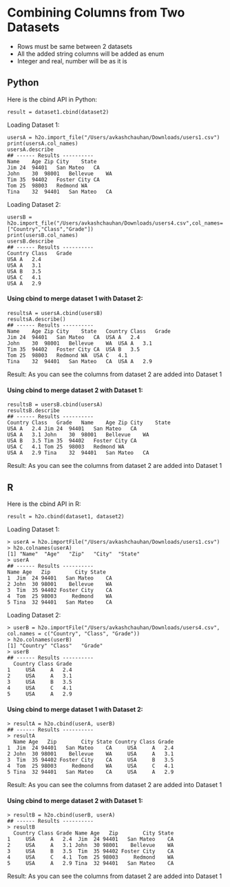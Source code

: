 # Combining Columns from Two Datasets #

- Rows must be same between 2 datasets
- All the added string columns will be added as enum
- Integer and real, number will be as it is

## Python ##

Here is the cbind API in Python:
```
result = dataset1.cbind(dataset2)
```

Loading Dataset 1:
```
usersA = h2o.import_file("/Users/avkashchauhan/Downloads/users1.csv")
print(usersA.col_names)
usersA.describe
## ------ Results ----------
Name	Age	Zip	City	State
Jim	24	94401	San Mateo	CA
John	30	98001	Bellevue	WA
Tim	35	94402	Foster City	CA
Tom	25	98003	Redmond	WA
Tina	32	94401	San Mateo	CA

```
Loading Dataset 2:
```
usersB = h2o.import_file("/Users/avkashchauhan/Downloads/users4.csv",col_names=["Country","Class","Grade"])
print(usersB.col_names)
usersB.describe
## ------ Results ----------
Country	Class	Grade
USA	A	2.4
USA	A	3.1
USA	B	3.5
USA	C	4.1
USA	A	2.9
```
#### Using cbind to merge dataset 1 with Dataset 2: ###
```
resultsA = usersA.cbind(usersB)
resultsA.describe()
## ------ Results ----------
Name	Age	Zip	City	State	Country	Class	Grade
Jim	24	94401	San Mateo	CA	USA	A	2.4
John	30	98001	Bellevue	WA	USA	A	3.1
Tim	35	94402	Foster City	CA	USA	B	3.5
Tom	25	98003	Redmond	WA	USA	C	4.1
Tina	32	94401	San Mateo	CA	USA	A	2.9
```
Result: As you can see the columns from dataset 2 are added into Dataset 1

#### Using cbind to merge dataset 2 with Dataset 1: ###
```
resultsB = usersB.cbind(usersA)
resultsB.describe
## ------ Results ----------
Country	Class	Grade	Name	Age	Zip	City	State
USA	A	2.4	Jim	24	94401	San Mateo	CA
USA	A	3.1	John	30	98001	Bellevue	WA
USA	B	3.5	Tim	35	94402	Foster City	CA
USA	C	4.1	Tom	25	98003	Redmond	WA
USA	A	2.9	Tina	32	94401	San Mateo	CA
```
Result: As you can see the columns from dataset 2 are added into Dataset 1


## R ##
Here is the cbind API in R:
```
result = h2o.cbind(dataset1, dataset2)
```

Loading Dataset 1:
```
> userA = h2o.importFile("/Users/avkashchauhan/Downloads/users1.csv")
> h2o.colnames(userA)
[1] "Name"  "Age"   "Zip"   "City"  "State"
> userA
## ------ Results ----------
Name Age   Zip        City State
1  Jim  24 94401   San Mateo    CA
2 John  30 98001    Bellevue    WA
3  Tim  35 94402 Foster City    CA
4  Tom  25 98003     Redmond    WA
5 Tina  32 94401   San Mateo    CA
```
Loading Dataset 2:
```
> userB = h2o.importFile("/Users/avkashchauhan/Downloads/users4.csv", col.names = c("Country", "Class", "Grade"))
> h2o.colnames(userB)
[1] "Country" "Class"   "Grade" 
> userB
## ------ Results ----------
  Country Class Grade
1     USA     A   2.4
2     USA     A   3.1
3     USA     B   3.5
4     USA     C   4.1
5     USA     A   2.9
```
#### Using cbind to merge dataset 1 with Dataset 2: ###
```
> resultA = h2o.cbind(userA, userB)
## ------ Results ----------
> resultA
  Name Age   Zip        City State Country Class Grade
1  Jim  24 94401   San Mateo    CA     USA     A   2.4
2 John  30 98001    Bellevue    WA     USA     A   3.1
3  Tim  35 94402 Foster City    CA     USA     B   3.5
4  Tom  25 98003     Redmond    WA     USA     C   4.1
5 Tina  32 94401   San Mateo    CA     USA     A   2.9
```
Result: As you can see the columns from dataset 2 are added into Dataset 1

#### Using cbind to merge dataset 2 with Dataset 1: ###
```
> resultB = h2o.cbind(userB, userA)
## ------ Results ----------
> resultB
  Country Class Grade Name Age   Zip        City State
1     USA     A   2.4  Jim  24 94401   San Mateo    CA
2     USA     A   3.1 John  30 98001    Bellevue    WA
3     USA     B   3.5  Tim  35 94402 Foster City    CA
4     USA     C   4.1  Tom  25 98003     Redmond    WA
5     USA     A   2.9 Tina  32 94401   San Mateo    CA
```
Result: As you can see the columns from dataset 2 are added into Dataset 1
